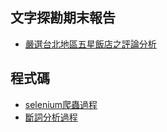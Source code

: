 ## 文字探勘期末報告
- [嚴選台北地區五星飯店之評論分析](https://github.com/tzuchyi/scu_class_NLP/blob/master/%E6%96%87%E5%AD%97%E6%9C%9F%E4%B8%AD%E8%A8%88%E7%95%AB%E6%9B%B8%E6%8F%90%E6%A1%88.pdf)

## 程式碼
- [selenium爬蟲過程](https://github.com/tzuchyi/scu_class_NLP/blob/master/agoda%E7%88%AC%E8%9F%B2.ipynb)
- [斷詞分析過程](https://github.com/tzuchyi/scu_class_NLP/blob/master/%E6%96%87%E5%AD%97%E6%9C%9F%E6%9C%ABv2.ipynb)
